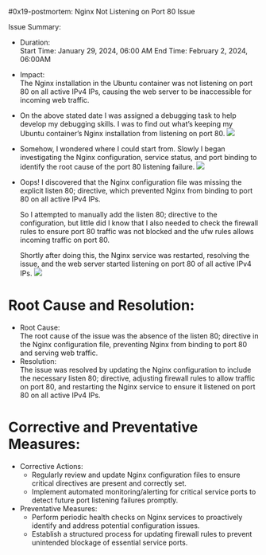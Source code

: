 #0x19-postmortem: Nginx Not Listening on Port 80 Issue

Issue Summary:
- Duration:  
  Start Time: January 29, 2024, 06:00 AM 
  End Time: February 2, 2024, 06:00AM 
- Impact:  
  The Nginx installation in the Ubuntu container was not listening on port 80 on all active IPv4 IPs, causing the web server to be inaccessible for incoming web traffic.
 
- On the above stated date I was assigned a debugging task to help develop my debugging skills. I was to find out what’s keeping my Ubuntu container’s Nginx installation from listening on port 80.
![](assigned.jpg)

- Somehow, I wondered where I could start from. Slowly I began investigating the Nginx configuration, service status, and port binding to identify the root cause of the port 80 listening failure.
![](found.jpg)
- Oops! I discovered that the Nginx configuration file was missing the explicit listen 80; directive, which prevented Nginx from binding to port 80 on all active IPv4 IPs.

  So I attempted to manually add the listen 80; directive to the configuration, but little did I know that I also needed to check the firewall rules to ensure port 80 traffic was not blocked and the ufw rules allows incoming traffic on port 80.

  Shortly after doing this, the Nginx service was restarted, resolving the issue, and the web server started listening on port 80 of all active IPv4 IPs.
![](fixed.jpg)
# Root Cause and Resolution:
- Root Cause:  
  The root cause of the issue was the absence of the listen 80; directive in the Nginx configuration file, preventing Nginx from binding to port 80 and serving web traffic.
- Resolution:  
  The issue was resolved by updating the Nginx configuration to include the necessary listen 80; directive, adjusting firewall rules to allow traffic on port 80, and restarting the Nginx service to ensure it listened on port 80 on all active IPv4 IPs.

# Corrective and Preventative Measures:
- Corrective Actions:
  - Regularly review and update Nginx configuration files to ensure critical directives are present and correctly set.
  - Implement automated monitoring/alerting for critical service ports to detect future port listening failures promptly.
- Preventative Measures:
  - Perform periodic health checks on Nginx services to proactively identify and address potential configuration issues.
  - Establish a structured process for updating firewall rules to prevent unintended blockage of essential service ports.